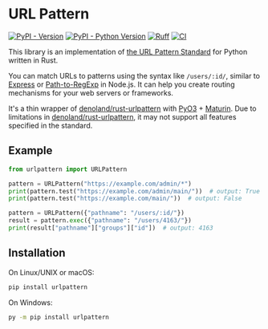 # URL Pattern

[![PyPI - Version](https://img.shields.io/pypi/v/urlpattern)](https://pypi.org/project/urlpattern/)
[![PyPI - Python Version](https://img.shields.io/pypi/pyversions/urlpattern)](https://pypi.org/project/urlpattern/)
[![Ruff](https://img.shields.io/endpoint?url=https://raw.githubusercontent.com/astral-sh/ruff/main/assets/badge/v2.json)](https://github.com/astral-sh/ruff)
[![CI](https://github.com/urlpattern/python-urlpattern/actions/workflows/CI.yml/badge.svg)](https://github.com/urlpattern/python-urlpattern/actions)

This library is an implementation of [the URL Pattern Standard](https://urlpattern.spec.whatwg.org/) for Python written in Rust.

You can match URLs to patterns using the syntax like `/users/:id/`, similar to [Express](https://expressjs.com/) or [Path-to-RegExp](https://github.com/pillarjs/path-to-regexp) in Node.js. It can help you create routing mechanisms for your web servers or frameworks.

It's a thin wrapper of [denoland/rust-urlpattern](https://github.com/denoland/rust-urlpattern) with [PyO3](https://github.com/PyO3/pyo3) + [Maturin](https://github.com/PyO3/maturin). Due to limitations in [denoland/rust-urlpattern](https://github.com/denoland/rust-urlpattern), it may not support all features specified in the standard.

## Example

```py
from urlpattern import URLPattern

pattern = URLPattern("https://example.com/admin/*")
print(pattern.test("https://example.com/admin/main/"))  # output: True
print(pattern.test("https://example.com/main/"))  # output: False

pattern = URLPattern({"pathname": "/users/:id/"})
result = pattern.exec({"pathname": "/users/4163/"})
print(result["pathname"]["groups"]["id"])  # output: 4163
```

## Installation

On Linux/UNIX or macOS:

```sh
pip install urlpattern
```

On Windows:

```sh
py -m pip install urlpattern
```
